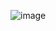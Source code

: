 ![image](https://github.com/soslane/soslane.github.io/assets/149466045/a4fd5a6e-6977-43e8-876e-6c309f3f8ddb)

